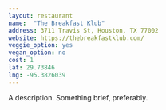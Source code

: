 ```yaml
---
layout: restaurant
name:  "The Breakfast Klub"
address: 3711 Travis St, Houston, TX 77002
website: https://thebreakfastklub.com/
veggie_option: yes
vegan_option: no
cost: 1
lat: 29.73846
lng: -95.3826039
---
```


A description. Something brief, preferably.
